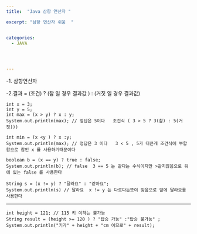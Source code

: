 ```yaml
---
title:  "Java 삼항 연산자 "

excerpt: "삼항 연산자 쉬움  "


categories:
  - JAVA




---
```


-1. 삼항연산자  


-2.결과 = (조건) ? (참 일 경우 결과값 ) : (거짓 일 경우 결과값)

    int x = 3;
    int y = 5;
    int max = (x > y) ? x : y;
    System.out.println(max); // 정답은 5이다   조건식 ( 3 > 5 ? 3(참) : 5(거짓)))

    int min = (x <y ) ? x :y; 
    System.out.println(max); // 정답은 3 이다   3 < 5 , 5가 더큰게 조건식에 부합함으로 참인 x 를 사용하기때문이다

    boolean b = (x == y) ? true : false; 
    System.out.println(b); // false  3 == 5 는 같다는 수식이지만 >같지않음으로 뒤에 있는 false 를 사용한다 

    String s = (x != y) ? "달라요" : "같아요";
    System.out.println(s) // 달라요  x != y 는 다르다는뜻이 맞음으로 앞에 달라요를 사용한다   

----------
    int height = 121; // 115 키 이하는 불가능 
    String result = (height >= 120 ) ? "탑승 가능" :"탑승 불가능" ;
    System.out.println("키가" + height + "cm 이므로" + result);

